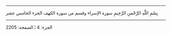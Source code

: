 ------------------------------------------------------------------------

بِسْمِ اللَّهِ الرَّحْمنِ الرَّحِيمِ سورة الإسراء وقسم من سورة الكهف الجزء الخامس عشر

------------------------------------------------------------------------

الجزء: 4 ¦ الصفحة: 2205
